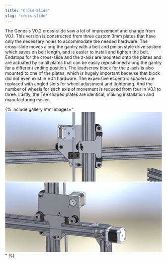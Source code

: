 ```yaml
---
title: "Cross-Slide"
slug: "cross-slide"
---
```


The Genesis V0.2 cross-slide saw a lot of improvement and change from V0.1. This version is constructed from three custom 3mm plates that have only the necessary holes to accommodate the needed hardware. The cross-slide moves along the gantry with a belt and pinion style drive system which saves on belt length, and is easier to install and tighten the belt. Endstops for the cross-slide and the z-axis are mounted onto the plates and are actuated by small plates that can be easily repositioned along the gantry for a different ending position. The leadscrew block for the z-axis is also mounted to one of the plates, which is hugely important because that block did not even exist in V0.1 hardware. The expensive eccentric spacers are replaced with angled slots for wheel adjustment and tightening. And the number of wheels for each axis of movement is reduced from four in V0.1 to three. Lastly, the Tee shaped plates are identical, making installation and manufacturing easier.

{% include gallery.html images="
![Cross-Slide2.jpg](_images/Slide2.jpg)
![Cross-Slide.jpg](_images/Slide.jpg)
" %}

